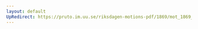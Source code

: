 ```yaml
---
layout: default
UpRedirect: https://pruto.im.uu.se/riksdagen-motions-pdf/1869/mot_1869__ak__106/mot_1869__ak__106-001.pdf
---
```

